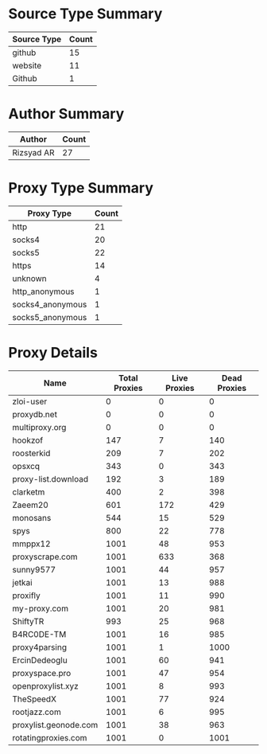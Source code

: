 # Source Type Summary

| Source Type | Count |
|-------------|-------|
| github | 15 |
| website | 11 |
| Github | 1 |


# Author Summary

| Author | Count |
|--------|-------|
| Rizsyad AR | 27 |


# Proxy Type Summary

| Proxy Type | Count |
|------------|-------|
| http | 21 |
| socks4 | 20 |
| socks5 | 22 |
| https | 14 |
| unknown | 4 |
| http_anonymous | 1 |
| socks4_anonymous | 1 |
| socks5_anonymous | 1 |


# Proxy Details

| Name | Total Proxies | Live Proxies | Dead Proxies |
|------|---------------|--------------|---------------|
| zloi-user | 0 | 0 | 0 |
| proxydb.net | 0 | 0 | 0 |
| multiproxy.org | 0 | 0 | 0 |
| hookzof | 147 | 7 | 140 |
| roosterkid | 209 | 7 | 202 |
| opsxcq | 343 | 0 | 343 |
| proxy-list.download | 192 | 3 | 189 |
| clarketm | 400 | 2 | 398 |
| Zaeem20 | 601 | 172 | 429 |
| monosans | 544 | 15 | 529 |
| spys | 800 | 22 | 778 |
| mmppx12 | 1001 | 48 | 953 |
| proxyscrape.com | 1001 | 633 | 368 |
| sunny9577 | 1001 | 44 | 957 |
| jetkai | 1001 | 13 | 988 |
| proxifly | 1001 | 11 | 990 |
| my-proxy.com | 1001 | 20 | 981 |
| ShiftyTR | 993 | 25 | 968 |
| B4RC0DE-TM | 1001 | 16 | 985 |
| proxy4parsing | 1001 | 1 | 1000 |
| ErcinDedeoglu | 1001 | 60 | 941 |
| proxyspace.pro | 1001 | 47 | 954 |
| openproxylist.xyz | 1001 | 8 | 993 |
| TheSpeedX | 1001 | 77 | 924 |
| rootjazz.com | 1001 | 6 | 995 |
| proxylist.geonode.com | 1001 | 38 | 963 |
| rotatingproxies.com | 1001 | 0 | 1001 |
